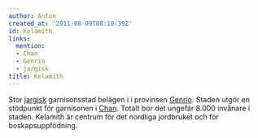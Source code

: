 ```yaml
---
author: Anton
created_at: '2011-08-09T08:10:39Z'
id: Kelamith
links:
  mention:
  - Chan
  - Genrio
  - jargisk
title: Kelamith
---
```


Stor [jargisk] garnisonsstad belägen i i provinsen [Genrio]. Staden utgör en stödpunkt för
garnisonen i [Chan]. Totalt bor det ungefär 8.000 invånare i staden. Kelamith är centrum för det
nordliga jordbruket och för boskapsuppfödning.

  [jargisk]: jargisk
  [Genrio]: Genrio
  [Chan]: Chan
